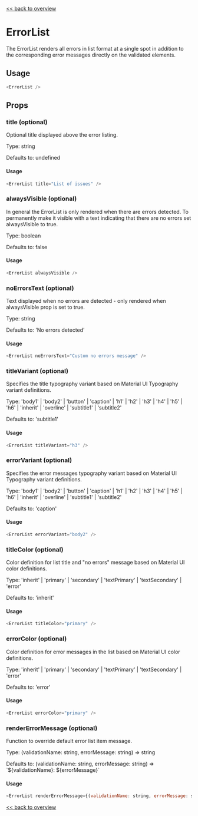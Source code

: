 [<< back to overview](../../README.md)

# ErrorList

The ErrorList renders all errors in list format at a single spot in addition to the corresponding error messages directly on the validated elements.

## Usage

```javascript
<ErrorList />
```

## Props

### title (optional)

Optional title displayed above the error listing.

Type: string

Defaults to: undefined

#### Usage

```javascript
<ErrorList title="List of issues" />
```

### alwaysVisible (optional)

In general the ErrorList is only rendered when there are errors detected. To permanently make it visible with a text indicating that there are no errors set alwaysVisible to true.

Type: boolean

Defaults to: false

#### Usage

```javascript
<ErrorList alwaysVisible />
```

### noErrorsText (optional)

Text displayed when no errors are detected - only rendered when alwaysVisible prop is set to true.

Type: string

Defaults to: 'No errors detected'

#### Usage

```javascript
<ErrorList noErrorsText="Custom no errors message" />
```

### titleVariant (optional)

Specifies the title typography variant based on Material UI Typography variant definitions.

Type: 'body1' | 'body2' | 'button' | 'caption' | 'h1' | 'h2' | 'h3' | 'h4' | 'h5' | 'h6' | 'inherit' | 'overline' | 'subtitle1' | 'subtitle2'

Defaults to: 'subtitle1'

#### Usage

```javascript
<ErrorList titleVariant="h3" />
```

### errorVariant (optional)

Specifies the error messages typography variant based on Material UI Typography variant definitions.

Type: 'body1' | 'body2' | 'button' | 'caption' | 'h1' | 'h2' | 'h3' | 'h4' | 'h5' | 'h6' | 'inherit' | 'overline' | 'subtitle1' | 'subtitle2'

Defaults to: 'caption'

#### Usage

```javascript
<ErrorList errorVariant="body2" />
```

### titleColor (optional)

Color definition for list title and "no errors" message based on Material UI color definitions.

Type: 'inherit' | 'primary' | 'secondary' | 'textPrimary' | 'textSecondary' | 'error'

Defaults to: 'inherit'

#### Usage

```javascript
<ErrorList titleColor="primary" />
```

### errorColor (optional)

Color definition for error messages in the list based on Material UI color definitions.

Type: 'inherit' | 'primary' | 'secondary' | 'textPrimary' | 'textSecondary' | 'error'

Defaults to: 'error'

#### Usage

```javascript
<ErrorList errorColor="primary" />
```

### renderErrorMessage (optional)

Function to override default error list item message.

Type: (validationName: string, errorMessage: string) => string

Defaults to: (validationName: string, errorMessage: string) => \`\${validationName}: ${errorMessage}\`

#### Usage

```javascript
<ErrorList renderErrorMessage={(validationName: string, errorMessage: string) => `<<${validationName}>> ${errorMessage}`} />
```

[<< back to overview](../../README.md)
